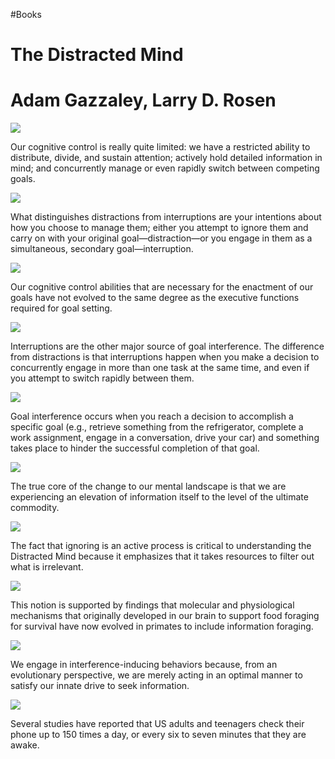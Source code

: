#Books 



# The Distracted Mind

# Adam Gazzaley, Larry D. Rosen

![](https://readwise-assets.s3.amazonaws.com/static/images/new_icons/chevron-down-alt-thin.a0ebfe57a28f.svg)

Our cognitive control is really quite limited: we have a restricted ability to distribute, divide, and sustain attention; actively hold detailed information in mind; and concurrently manage or even rapidly switch between competing goals.

![](https://readwise-assets.s3.amazonaws.com/static/images/new_icons/chevron-down-alt-thin.a0ebfe57a28f.svg)

What distinguishes distractions from interruptions are your intentions about how you choose to manage them; either you attempt to ignore them and carry on with your original goal—distraction—or you engage in them as a simultaneous, secondary goal—interruption.

![](https://readwise-assets.s3.amazonaws.com/static/images/new_icons/chevron-down-alt-thin.a0ebfe57a28f.svg)

Our cognitive control abilities that are necessary for the enactment of our goals have not evolved to the same degree as the executive functions required for goal setting.

![](https://readwise-assets.s3.amazonaws.com/static/images/new_icons/chevron-down-alt-thin.a0ebfe57a28f.svg)

Interruptions are the other major source of goal interference. The difference from distractions is that interruptions happen when you make a decision to concurrently engage in more than one task at the same time, and even if you attempt to switch rapidly between them.

![](https://readwise-assets.s3.amazonaws.com/static/images/new_icons/chevron-down-alt-thin.a0ebfe57a28f.svg)

Goal interference occurs when you reach a decision to accomplish a specific goal (e.g., retrieve something from the refrigerator, complete a work assignment, engage in a conversation, drive your car) and something takes place to hinder the successful completion of that goal.

![](https://readwise-assets.s3.amazonaws.com/static/images/new_icons/chevron-down-alt-thin.a0ebfe57a28f.svg)

The true core of the change to our mental landscape is that we are experiencing an elevation of information itself to the level of the ultimate commodity.

![](https://readwise-assets.s3.amazonaws.com/static/images/new_icons/chevron-down-alt-thin.a0ebfe57a28f.svg)

The fact that ignoring is an active process is critical to understanding the Distracted Mind because it emphasizes that it takes resources to filter out what is irrelevant.

![](https://readwise-assets.s3.amazonaws.com/static/images/new_icons/chevron-down-alt-thin.a0ebfe57a28f.svg)

This notion is supported by findings that molecular and physiological mechanisms that originally developed in our brain to support food foraging for survival have now evolved in primates to include information foraging.

![](https://readwise-assets.s3.amazonaws.com/static/images/new_icons/chevron-down-alt-thin.a0ebfe57a28f.svg)

We engage in interference-inducing behaviors because, from an evolutionary perspective, we are merely acting in an optimal manner to satisfy our innate drive to seek information.

![](https://readwise-assets.s3.amazonaws.com/static/images/new_icons/chevron-down-alt-thin.a0ebfe57a28f.svg)

Several studies have reported that US adults and teenagers check their phone up to 150 times a day, or every six to seven minutes that they are awake.